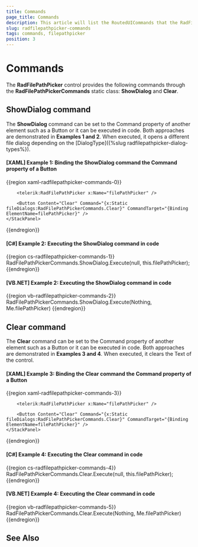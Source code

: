 ```yaml
---
title: Commands
page_title: Commands
description: This article will list the RoutedUICommands that the RadFilePathPicker exposes.
slug: radfilepathpicker-commands
tags: commands, filepathpicker
position: 3
---
```


# Commands

The __RadFilePathPicker__ control provides the following commands through the __RadFilePathPickerCommands__ static class: __ShowDialog__ and __Clear__. 

## ShowDialog command

The __ShowDialog__ command can be set to the Command property of another element such as a Button or it can be executed in code. Both approaches are demonstrated in __Examples 1 and 2__. When executed, it opens a different file dialog depending on the [DialogType]({%slug radfilepathpicker-dialog-types%}).

#### __[XAML] Example 1: Binding the ShowDialog command the Command property of a Button__
{{region xaml-radfilepathpicker-commands-0}}
    <StackPanel xmlns:fileDialogs="clr-namespace:Telerik.Windows.Controls.FileDialogs;assembly=Telerik.Windows.Controls.FileDialogs">

        <telerik:RadFilePathPicker x:Name="filePathPicker" />

        <Button Content="Clear" Command="{x:Static fileDialogs:RadFilePathPickerCommands.Clear}" CommandTarget="{Binding ElementName=filePathPicker}" />
    </StackPanel>
{{endregion}}

#### __[C#] Example 2: Executing the ShowDialog command in code__
{{region cs-radfilepathpicker-commands-1}}
    RadFilePathPickerCommands.ShowDialog.Execute(null, this.filePathPicker);
{{endregion}}

#### __[VB.NET] Example 2: Executing the ShowDialog command in code__
{{region vb-radfilepathpicker-commands-2}}
    RadFilePathPickerCommands.ShowDialog.Execute(Nothing, Me.filePathPicker)
{{endregion}}

## Clear command

The __Clear__ command can be set to the Command property of another element such as a Button or it can be executed in code. Both approaches are demonstrated in __Examples 3 and 4__. When executed, it clears the Text of the control.

#### __[XAML] Example 3: Binding the Clear command the Command property of a Button__
{{region xaml-radfilepathpicker-commands-3}}
    <StackPanel xmlns:fileDialogs="clr-namespace:Telerik.Windows.Controls.FileDialogs;assembly=Telerik.Windows.Controls.FileDialogs">
       
        <telerik:RadFilePathPicker x:Name="filePathPicker" />

        <Button Content="Clear" Command="{x:Static fileDialogs:RadFilePathPickerCommands.Clear}" CommandTarget="{Binding ElementName=filePathPicker}" />
    </StackPanel>
{{endregion}}

#### __[C#] Example 4: Executing the Clear command in code__
{{region cs-radfilepathpicker-commands-4}}
    RadFilePathPickerCommands.Clear.Execute(null, this.filePathPicker);
{{endregion}}

#### __[VB.NET] Example 4: Executing the Clear command in code__
{{region vb-radfilepathpicker-commands-5}}
    RadFilePathPickerCommands.Clear.Execute(Nothing, Me.filePathPicker)
{{endregion}}

## See Also

